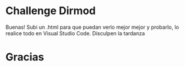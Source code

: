 # Challenge Dirmod

Buenas! Subi un .html para que puedan verlo mejor mejor y probarlo, lo realice todo en Visual Studio Code. Disculpen la tardanza
# Gracias
